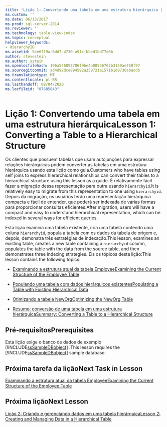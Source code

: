 ```yaml
---
title: 'Lição 1: Convertendo uma tabela em uma estrutura hierárquica | Microsoft Docs'
ms.custom: ''
ms.date: 06/13/2017
ms.prod: sql-server-2014
ms.reviewer: ''
ms.technology: table-view-index
ms.topic: conceptual
helpviewer_keywords:
- HierarchyID
ms.assetid: 5ee6f19a-6dd7-4730-a91c-bbed1bd77e0b
author: stevestein
ms.author: sstein
ms.openlocfilehash: 196a546093786f9be4b88536763b3150ae750f97
ms.sourcegitcommit: ad4d92dce894592a259721a1571b1d8736abacdb
ms.translationtype: MT
ms.contentlocale: pt-BR
ms.lasthandoff: 08/04/2020
ms.locfileid: "87685043"
---
```

# <a name="lesson-1-converting-a-table-to-a-hierarchical-structure"></a><span data-ttu-id="49345-102">Lição 1: Convertendo uma tabela em uma estrutura hierárquica</span><span class="sxs-lookup"><span data-stu-id="49345-102">Lesson 1: Converting a Table to a Hierarchical Structure</span></span>
  <span data-ttu-id="49345-103">Os clientes que possuem tabelas que usam autojunções para expressar relações hierárquicas podem converter as tabelas em uma estrutura hierárquica usando esta lição como guia.</span><span class="sxs-lookup"><span data-stu-id="49345-103">Customers who have tables using self joins to express hierarchical relationships can convert their tables to a hierarchical structure using this lesson as a guide.</span></span> <span data-ttu-id="49345-104">É relativamente fácil fazer a migração dessa representação para outra usando `hierarchyid`.</span><span class="sxs-lookup"><span data-stu-id="49345-104">It is relatively easy to migrate from this representation to one using `hierarchyid`.</span></span> <span data-ttu-id="49345-105">Depois da migração, os usuários terão uma representação hierárquica compacta e fácil de entender, que poderá ser indexada de várias formas para proporcionar consultas eficientes.</span><span class="sxs-lookup"><span data-stu-id="49345-105">After migration, users will have a compact and easy to understand hierarchical representation, which can be indexed in several ways for efficient queries.</span></span>  
  
 <span data-ttu-id="49345-106">Esta lição examina uma tabela existente, cria uma tabela contendo uma coluna `hierarchyid`, popula a tabela com os dados da tabela de origem e, depois, demonstra três estratégias de indexação.</span><span class="sxs-lookup"><span data-stu-id="49345-106">This lesson, examines an existing table, creates a new table containing a `hierarchyid` column, populates the table with the data from the source table, and then demonstrates three indexing strategies.</span></span> <span data-ttu-id="49345-107">Eis os tópicos desta lição:</span><span class="sxs-lookup"><span data-stu-id="49345-107">This lesson contains the following topics:</span></span>  
  
-   [<span data-ttu-id="49345-108">Examinando a estrutura atual da tabela Employee</span><span class="sxs-lookup"><span data-stu-id="49345-108">Examining the Current Structure of the Employee Table</span></span>](lesson-1-1-examining-the-current-structure-of-the-employee-table.md)  
  
-   [<span data-ttu-id="49345-109">Populando uma tabela com dados hierárquicos existentes</span><span class="sxs-lookup"><span data-stu-id="49345-109">Populating a Table with Existing Hierarchical Data</span></span>](lesson-1-2-populating-a-table-with-existing-hierarchical-data.md)  
  
-   [<span data-ttu-id="49345-110">Otimizando a tabela NewOrg</span><span class="sxs-lookup"><span data-stu-id="49345-110">Optimizing the NewOrg Table</span></span>](lesson-1-3-optimizing-the-neworg-table.md)  
  
-   [<span data-ttu-id="49345-111">Resumo: conversão de uma tabela em uma estrutura hierárquica</span><span class="sxs-lookup"><span data-stu-id="49345-111">Summary: Converting a Table to a Hierarchical Structure</span></span>](lesson-1-4-summary-converting-a-table-to-a-hierarchical-structure.md)  
  
## <a name="prerequisites"></a><span data-ttu-id="49345-112">Pré-requisitos</span><span class="sxs-lookup"><span data-stu-id="49345-112">Prerequisites</span></span>  
 <span data-ttu-id="49345-113">Esta lição exige o banco de dados de exemplo [!INCLUDE[ssSampleDBobject](../../includes/sssampledbobject-md.md)] .</span><span class="sxs-lookup"><span data-stu-id="49345-113">This lesson requires the [!INCLUDE[ssSampleDBobject](../../includes/sssampledbobject-md.md)] sample database.</span></span>  
  
## <a name="next-task-in-lesson"></a><span data-ttu-id="49345-114">Próxima tarefa da lição</span><span class="sxs-lookup"><span data-stu-id="49345-114">Next Task in Lesson</span></span>  
 [<span data-ttu-id="49345-115">Examinando a estrutura atual da tabela Employee</span><span class="sxs-lookup"><span data-stu-id="49345-115">Examining the Current Structure of the Employee Table</span></span>](lesson-1-1-examining-the-current-structure-of-the-employee-table.md)  
  
## <a name="next-lesson"></a><span data-ttu-id="49345-116">Próxima lição</span><span class="sxs-lookup"><span data-stu-id="49345-116">Next Lesson</span></span>  
 [<span data-ttu-id="49345-117">Lição 2: Criando e gerenciando dados em uma tabela hierárquica</span><span class="sxs-lookup"><span data-stu-id="49345-117">Lesson 2: Creating and Managing Data in a Hierarchical Table</span></span>](lesson-2-creating-and-managing-data-in-a-hierarchical-table.md)  
  
  
